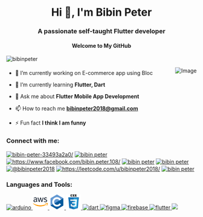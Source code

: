 <h1 align="center">Hi 👋, I'm Bibin Peter</h1>
<h3 align="center">A passionate self-taught Flutter developer</h3>
<h4 align="center">Welcome to My GitHub</h2>

<p align="left"> <img src="https://komarev.com/ghpvc/?username=bibinpeter&label=Profile%20views&color=0e75b6&style=flat" alt="bibinpeter" /> </p>
 
<!-- Add the image before "Connect with me" -->
<div style="float: right;">
  <img src="https://camo.githubusercontent.com/fb3dfab03c21c4f871e4511993c25e443e7d627c4755fc35b5d14b494523e815/68747470733a2f2f67696664622e636f6d2f696d616765732f686967682f616e696d617465642d63686f636b2d636f64696e672d6337386636656c6a333273666f6938712e676966" alt="Image" />
</div>

<!-- Add space before "Connect with me" -->
<div style="margin-bottom: 20px;"></div>

- 🔭 I’m currently working on E-commerce app using Bloc

- 🌱 I’m currently learning **Flutter, Dart**

- 💬 Ask me about **Flutter Mobile App Development**

- 📫 How to reach me **bibinpeter2018@gmail.com**

- ⚡ Fun fact **I think I am funny**


<!-- Add space after "Connect with me" -->
<div style="margin-bottom: 20px;"></div>

<h3 align="left">Connect with me:</h3>
<p align="left">
<a href="https://linkedin.com/in/bibin-peter-33493a2a0/" target="blank"><img align="center" src="https://raw.githubusercontent.com/rahuldkjain/github-profile-readme-generator/master/src/images/icons/Social/linked-in-alt.svg" alt="bibin-peter-33493a2a0/" height="30" width="40" /></a>
<a href="https://stackoverflow.com/users/bibin peter" target="blank"><img align="center" src="https://raw.githubusercontent.com/rahuldkjain/github-profile-readme-generator/master/src/images/icons/Social/stack-overflow.svg" alt="bibin peter" height="30" width="40" /></a>
<a href="https://fb.com/https://www.facebook.com/bibin.peter.108/" target="blank"><img align="center" src="https://raw.githubusercontent.com/rahuldkjain/github-profile-readme-generator/master/src/images/icons/Social/facebook.svg" alt="https://www.facebook.com/bibin.peter.108/" height="30" width="40" /></a>
<a href="https://instagram.com/bibin peter" target="blank"><img align="center" src="https://raw.githubusercontent.com/rahuldkjain/github-profile-readme-generator/master/src/images/icons/Social/instagram.svg" alt="bibin peter" height="30" width="40" /></a>
<a href="https://www.behance.net/bibin peter" target="blank"><img align="center" src="https://raw.githubusercontent.com/rahuldkjain/github-profile-readme-generator/master/src/images/icons/Social/behance.svg" alt="bibin peter" height="30" width="40" /></a>
<a href="https://medium.com/@bibinpeter2018" target="blank"><img align="center" src="https://raw.githubusercontent.com/rahuldkjain/github-profile-readme-generator/master/src/images/icons/Social/medium.svg" alt="@bibinpeter2018" height="30" width="40" /></a>
<a href="https://www.leetcode.com/https://leetcode.com/u/bibinpeter2018/" target="blank"><img align="center" src="https://raw.githubusercontent.com/rahuldkjain/github-profile-readme-generator/master/src/images/icons/Social/leet-code.svg" alt="https://leetcode.com/u/bibinpeter2018/" height="30" width="40" /></a>
<a href="https://discord.gg/bibin peter" target="blank"><img align="center" src="https://raw.githubusercontent.com/rahuldkjain/github-profile-readme-generator/master/src/images/icons/Social/discord.svg" alt="bibin peter" height="30" width="40" /></a>
</p>

<!-- Add some spacing here -->
<p style="margin-bottom: 20px;"></p>

<h3 align="left">Languages and Tools:</h3>
<p align="left"> 
<a href="https://www.arduino.cc/" target="_blank" rel="noreferrer"> <img src="https://cdn.worldvectorlogo.com/logos/arduino-1.svg" alt="arduino" width="40" height="40"/> </a> <a href="https://aws.amazon.com" target="_blank" rel="noreferrer"> <img src="https://raw.githubusercontent.com/devicons/devicon/master/icons/amazonwebservices/amazonwebservices-original-wordmark.svg" alt="aws" width="40" height="40"/> </a> <a href="https://www.cprogramming.com/" target="_blank" rel="noreferrer"> <img src="https://raw.githubusercontent.com/devicons/devicon/master/icons/c/c-original.svg" alt="c" width="40" height="40"/> </a> <a href="https://www.w3schools.com/css/" target="_blank" rel="noreferrer"> <img src="https://raw.githubusercontent.com/devicons/devicon/master/icons/css3/css3-original-wordmark.svg" alt="css3" width="40" height="40"/> </a> <a href="https://dart.dev" target="_blank" rel="noreferrer"> <img src="https://www.vectorlogo.zone/logos/dartlang/dartlang-icon.svg" alt="dart" width="40" height="40"/> </a> <a href="https://www.figma.com/" target="_blank" rel="noreferrer"> <img src="https://www.vectorlogo.zone/logos/figma/figma-icon.svg" alt="figma" width="40" height="40"/> </a> <a href="https://firebase.google.com/" target="_blank" rel="noreferrer"> <img src="https://www.vectorlogo.zone/logos/firebase/firebase-icon.svg" alt="firebase" width="40" height="40"/> </a> <a href="https://flutter.dev" target="_blank" rel="noreferrer"> <img src="https://www.vectorlogo.zone/logos/flutterio/flutterio-icon.svg" alt="flutter" width="40" height="40"/> </a> <a href="https://www.w3.org/html/" target="_blank" rel="noreferrer"> <img src="https://raw.githubusercontent.com/devicons/dev
<p><img align="center"  
  
  
